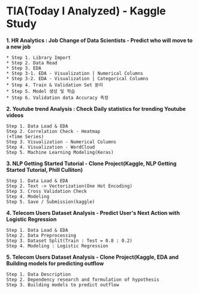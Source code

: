 # TIA(Today I Analyzed) - Kaggle Study

**1. HR Analytics : Job Change of Data Scientists - Predict who will move to a new job**
```
* Step 1. Library Import
* Step 2. Data Read
* Step 3. EDA
* Step 3-1. EDA - Visualization | Numerical Columns
* Step 3-2. EDA - Visualization | Categorical Columns
* Step 4. Train & Validation Set 분리
* Step 5. Model 생성 및 학습
* Step 6. Validation data Accuracy 측정
```

**2. Youtube trend Analysis : Check Daily statistics for trending Youtube videos**
```
Step 1. Data Load & EDA
Step 2. Correlation Check - Heatmap
(+Time Series)
Step 3. Visualization - Numerical Columns
Step 4. Visualization - WordCloud
Step 5. Machine Learning Modeling(Keras)
```

**3. NLP Getting Started Tutorial - Clone Project(Kaggle, NLP Getting Started Tutorial, Phill Culliton)**
```
Step 1. Data Load & EDA
Step 2. Text -> Vectorization(One Hot Encoding)
Step 3. Cross Validation Check
Step 4. Modeling
Step 5. Save / Submission(kaggle)
```

**4. Telecom Users Dataset Analysis - Predict User's Next Action with Logistic Regression**
```
Step 1. Data Load & EDA
Step 2. Data Preprocessing
Step 3. Dataset Split(Train : Test = 0.8 : 0.2)
Step 4. Modeling : Logistic Regression
```

**5. Telecom Users Dataset Analysis - Clone Project(Kaggle, EDA and Building models for predicting outflow**
```
Step 1. Data Description
Step 2. Dependency research and formulation of hypothesis
Step 3. Building models to predict outflow
```
